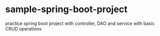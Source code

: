 # sample-spring-boot-project
practice spring boot project with controller, DAO and service with basic CRUD operations
